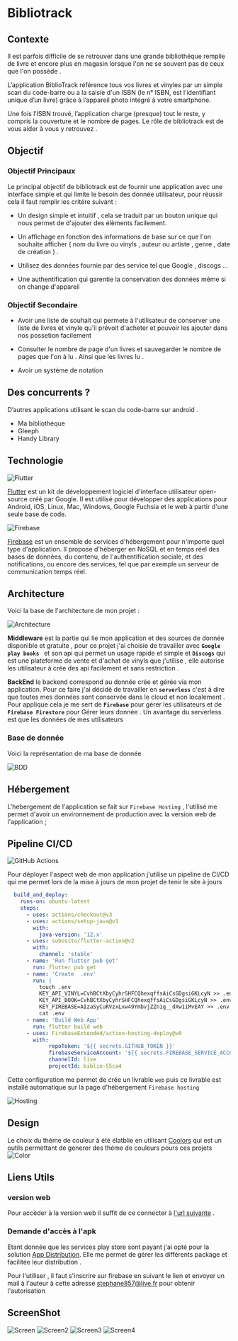 # Bibliotrack


## Contexte  

Il est parfois difficile de se retrouver dans une grande bibliothéque remplie de livre et encore plus en magasin lorsque l'on ne se souvent pas de ceux que l'on possède .

L’application BiblioTrack référence tous vos livres et vinyles par un simple scan du code-barre ou a la saisie d'un ISBN (le n° ISBN,  est l’identifiant unique d’un livre) grâce à l’appareil photo intégré à votre smartphone. 

Une fois l’ISBN trouvé, l’application charge (presque) tout le reste, y compris la couverture et le nombre de pages. Le rôle de bibliotrack est de vous aider à vous y retrouvez .

## Objectif 

### Objectif Principaux 

Le principal objectif de bibliotrack est de fournir une application avec une interface simple et qui limite le besoin des donnée utilisateur, pour réussir cela il faut remplir les critére suivant  : 

- Un design simple et intuitif , cela se traduit par un bouton unique qui nous permet de d'ajouter des élèments facilement.

- Un affichage en fonction des informations de base sur ce que l'on souhaite afficher ( nom du livre ou vinyls , auteur ou artiste , genre , date de création ) .

- Utilisez des données fournie par des service tel que Google , discogs ...

- Une authentification qui garentie la conservation des données même si on change d'appareil 


### Objectif Secondaire 

- Avoir une liste de souhait qui permete à l'utilisateur de conserver une liste de livres et vinyle qu'il prévoit d'acheter et pouvoir les ajouter dans nos possetion facilement 

- Consulter le nombre de page d'un livres et sauvegarder le nombre de pages que l'on à lu . Ainsi que les livres lu . 

- Avoir un système de notation 

## Des concurrents ? 
D’autres applications utilisant le scan du code-barre sur android . 

- Ma bibliothéque 
- Gleeph 
- Handy Library

## Technologie 

![Flutter](https://img.shields.io/badge/Flutter-02569B?style=for-the-badge&logo=flutter&logoColor=white)

[Flutter](https://flutter.dev/) est un kit de développement logiciel d'interface utilisateur open-source créé par Google. Il est utilisé pour développer des applications pour Android, iOS, Linux, Mac, Windows, Google Fuchsia et le web à partir d'une seule base de code.

![Firebase](https://img.shields.io/badge/Firebase-039BE5?style=for-the-badge&logo=Firebase&logoColor=white)

[Firebase](https://firebase.google.com/) est un ensemble de services d'hébergement pour n'importe quel type d'application. Il propose d'héberger en NoSQL et en temps réel des bases de données, du contenu, de l'authentification sociale, et des notifications, ou encore des services, tel que par exemple un serveur de communication temps réel.

## Architecture 

Voici la base de l'architecture de mon projet : 

![Architecture](picture/Structure.png)

**Middleware** est la partie qui lie mon application et des sources de donnée disponible et gratuite , pour ce projet j'ai choisie de travailler avec **``Google play books ``** et son api qui permet un usage rapide et simple et **``Discogs``** qui est une plateforme de vente et d'achat de vinyls que j'utilise , elle autorise les utilisateur à crée des api facilement et sans restriction .

**BackEnd** le backend correspond au donnée crée et gérée via mon application. Pour ce faire j'ai décidé de travailler en **`serverless`** c'est à dire que toutes mes données sont conservée dans le cloud et non localement . 
Pour applique cela je me sert de **``Firebase``** pour gérer les utilisateurs et de **`Firebase Firestore`** pour Gérer leurs donnée .
Un avantage du serverless est que les données de mes utilisateurs 

### Base de donnée 

Voici la représentation de ma base de donnée 

![BDD](picture/BDD.png)

## Hébergement 

L'hebergement de l'application se fait sur `Firebase Hosting` , l'utilisé me permet d'avoir un environnement de production avec la version web de l'application ;

## Pipeline CI/CD

![GitHub Actions](https://img.shields.io/badge/github%20actions-%232671E5.svg?style=for-the-badge&logo=githubactions&logoColor=white)

Pour déployer l'aspect web de mon application j'utilise un pipeline de CI/CD qui me permet lors de la mise à jours de mon projet de tenir le site à jours 

```yml
  build_and_deploy:
    runs-on: ubuntu-latest
    steps:
      - uses: actions/checkout@v3
      - uses: actions/setup-java@v1
        with:
          java-version: '12.x'
      - uses: subosito/flutter-action@v2
        with:
          channel: 'stable' 
      - name: 'Run flutter pub get'
        run: flutter pub get
      - name: 'Create  .env'
        run: |
          touch .env
          KEY_API_VINYL=CvhBCtXbyCyhrSHFCQhexqffsAiCsGDgsiGKLcyN >> .env
          KEY_API_BOOK=CvhBCtXbyCyhrSHFCQhexqffsAiCsGDgsiGKLcyN >> .env
          KEY_FIREBASE=AIzaSyCuRVzxLxw49YmbvjZZn1g__dXw1iMvEAY >> .env
          cat .env  
      - name: 'Build Web App'
        run: flutter build web
      - uses: FirebaseExtended/action-hosting-deploy@v0
        with:
             repoToken: '${{ secrets.GITHUB_TOKEN }}'
             firebaseServiceAccount: '${{ secrets.FIREBASE_SERVICE_ACCOUNT_BIBLIO_55CA4 }}'
             channelId: live
             projectId: biblio-55ca4
```

Cette configuration me permet de crée un livrable `web` puis ce livrable est installé automatique sur la page d'hébergement `Firebase hosting`


![Hosting](picture/hosting.PNG)


## Design 
Le choix du théme de couleur à été élatblie en utilisant [Coolors](https://coolors.co/) qui est un outils permettant de generer des théme de couleurs pours ces projets 
![Color](picture/color.png)

## Liens Utils

### version web 

Pour accèder à la version web il suffit de ce connecter à [l'url suivante](https://biblio-55ca4.firebaseapp.com/#/) .

### Demande d'accès à l'apk

Etant donnée que les services play store sont payant j'ai opté pour la solution [App Distribution](https://appdistribution.firebase.dev/i/9174b245f6d0f3ac). Elle me permet de gérer les différents package et facilitée leur distribution .

Pour l'utiliser , il faut s'inscrire sur firebase en suivant le lien et envoyer un mail à l'auteur à cette adresse stephane857@live.fr pour obtenir l'autorisation 

## ScreenShot
![Screen](picture/Screen1.PNG)
![Screen2](picture/Screen2.PNG)
![Screen3](picture/Screen3.PNG)
![Screen4](picture/Screen4.PNG)



